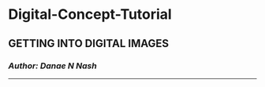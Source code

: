# Digital-Concept-Tutorial



## GETTING INTO DIGITAL IMAGES


### *Author: Danae N Nash*

-----------------------------
